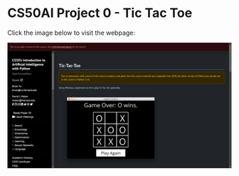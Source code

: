 # CS50AI Project 0 - Tic Tac Toe

Click the image below to visit the webpage:

[![CS50AI Project](image.png)](https://cs50.harvard.edu/ai/2020/projects/0/tictactoe/)